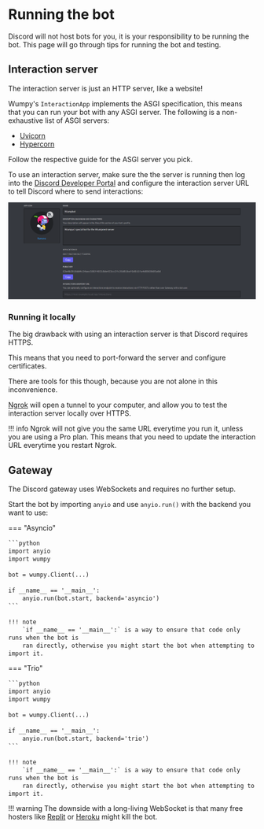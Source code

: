# Running the bot

Discord will not host bots for you, it is your responsibility to be running the bot.
This page will go through tips for running the bot and testing.

## Interaction server

The interaction server is just an HTTP server, like a website!

Wumpy's `InteractionApp` implements the ASGI specification, this means that you can run
your bot with any ASGI server. The following is a non-exhaustive list of ASGI servers:

- [Uvicorn](https://github.com/encode/uvicorn)
- [Hypercorn](https://gitlab.com/pgjones/hypercorn)

Follow the respective guide for the ASGI server you pick.

To use an interaction server, make sure the the server is running then log into the
[Discord Developer Portal](https://discord.com/developers) and configure the interaction
server URL to tell Discord where to send interactions:

![Application overview](images/running-the-bot/interaction-url.png)

### Running it locally

The big drawback with using an interaction server is that Discord requires HTTPS.

This means that you need to port-forward the server and configure certificates.

There are tools for this though, because you are not alone in this inconvenience.

[Ngrok](https://ngrok.com) will open a tunnel to your computer, and allow you to
test the interaction server locally over HTTPS.

!!! info
    Ngrok will not give you the same URL everytime you run it, unless you are using a Pro plan.
    This means that you need to update the interaction URL everytime you restart Ngrok.

## Gateway

The Discord gateway uses WebSockets and requires no further setup.

Start the bot by importing `anyio` and use `anyio.run()` with the backend you want to use:

=== "Asyncio"

    ```python
    import anyio
    import wumpy

    bot = wumpy.Client(...)

    if __name__ == '__main__':
        anyio.run(bot.start, backend='asyncio')
    ```

    !!! note
        `if __name__ == '__main__':` is a way to ensure that code only runs when the bot is
        ran directly, otherwise you might start the bot when attempting to import it.

=== "Trio"

    ```python
    import anyio
    import wumpy

    bot = wumpy.Client(...)

    if __name__ == '__main__':
        anyio.run(bot.start, backend='trio')
    ```

    !!! note
        `if __name__ == '__main__':` is a way to ensure that code only runs when the bot is
        ran directly, otherwise you might start the bot when attempting to import it.

!!! warning
    The downside with a long-living WebSocket is that many free hosters like
    [Replit](https://replit.com) or [Heroku](https://heroku.com) might kill the bot.
